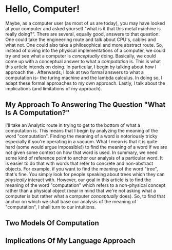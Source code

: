 # Hello, Computer!

Maybe, as a computer user (as most of us are today), you may have looked at your computer and asked yourself "what is it that this metal machine is really doing?". There are several, equally good, answers to that question. One could take the engineering route and talk about CPU's, cables and what not. One could also take a philosophical and more abstract route. So, instead of diving into the physical implementations of a computer, we could try and see what a computer is *conceptually* doing. Basically, we could come up with a conceptual answer to what a *computation* is. This is what this article intends on doing. In particular, I begin by talking about how I approach the . Afterwards, I look at two formal answers to what a computation is- the turing machine and the lambda calculus. In doing so, I adapt these formal approaches to my own approach. Lastly, I talk about the implications (and limitations of my approach).

## My Approach To Answering The Question "What Is A Computation?"

I'll take an Analytic route in trying to get to the bottom of what a computation is. This means that I begin by analyzing the meaning of the word "computation". Finding the meaning of a word is notoriously tricky especially if you're operating in a vacuum. What I mean is that it is quite hard (some would argue impossible!) to find the meaning of a word if we are not given some context on how that word is used. In summary, we need some kind of reference point to anchor our analysis of a particular word. It is easier to do that with words that refer to concrete and non-abstract objects. For example, if you want to find the meaning of the word "tree", that's fine. You simply look for people speaking about trees which they can *physically* interact with. However, our goal in this article is to find the meaning of the word "computation" which refers to a non-physical concept rather than a physical object (bear in mind that we're not asking what a computer is but rather what a computer *conceptually* does). So, to find that anchor on which we shall base our analysis of the meaning of "computation", I shall turn to our intuitions.

## Two Models Of Computation

## Implications Of My Language Approach
